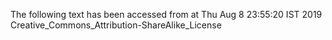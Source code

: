 The following text has been accessed from at Thu Aug 8 23:55:20 IST 2019
Creative_Commons_Attribution-ShareAlike_License
